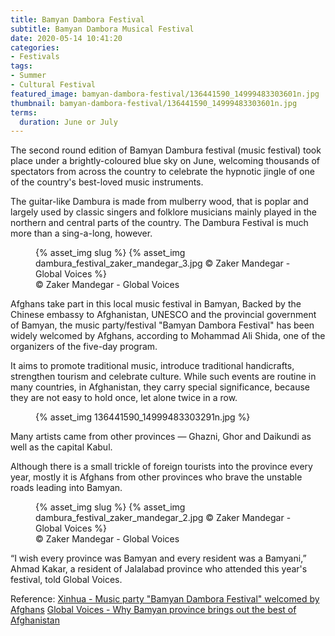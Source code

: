 ```yaml
---
title: Bamyan Dambora Festival
subtitle: Bamyan Dambora Musical Festival
date: 2020-05-14 10:41:20
categories:
- Festivals
tags:
- Summer
- Cultural Festival
featured_image: bamyan-dambora-festival/136441590_14999483303601n.jpg
thumbnail: bamyan-dambora-festival/136441590_14999483303601n.jpg
terms:
  duration: June or July
---
```

The second round edition of Bamyan Dambura festival (music festival) took place under a brightly-coloured blue sky on June, welcoming thousands of spectators from across the country to celebrate the hypnotic jingle of one of the country's best-loved music instruments.

The guitar-like Dambura is made from mulberry wood, that is poplar and largely used by classic singers and folklore musicians mainly played in the northern and central parts of the country. The Dambura Festival is much more than a sing-a-long, however.

<figure class=medium>
{% asset_img slug %}
{% asset_img dambura_festival_zaker_mandegar_3.jpg &copy; Zaker Mandegar - Global Voices %}
<figcaption>&copy; Zaker Mandegar - Global Voices</figcaption></figure>

Afghans take part in this local music festival in Bamyan, Backed by the Chinese embassy to Afghanistan, UNESCO and the provincial government of Bamyan, the music party/festival "Bamyan Dambora Festival" has been widely welcomed by Afghans, according to Mohammad Ali Shida, one of the organizers of the five-day program.

It aims to promote traditional music, introduce traditional handicrafts, strengthen tourism and celebrate culture. While such events are routine in many countries, in Afghanistan, they carry special significance, because they are not easy to hold once, let alone twice in a row.

<figure class=medium>
{% asset_img 136441590_14999483303291n.jpg %}
</figure>

Many artists came from other provinces — Ghazni, Ghor and Daikundi as well as the capital Kabul.

Although there is a small trickle of foreign tourists into the province every year, mostly it is Afghans from other provinces who brave the unstable roads leading into Bamyan.

<figure class=medium>
{% asset_img slug %}
{% asset_img dambura_festival_zaker_mandegar_2.jpg &copy; Zaker Mandegar - Global Voices %}
<figcaption>&copy; Zaker Mandegar - Global Voices</figcaption></figure>

“I wish every province was Bamyan and every resident was a Bamyani,” Ahmad Kakar, a resident of Jalalabad province who attended this year's festival, told Global Voices.

Reference:
[Xinhua - Music party "Bamyan Dambora Festival" welcomed by Afghans](http://www.xinhuanet.com//english/2017-07/13/c_136441590.htm)
[Global Voices - Why Bamyan province brings out the best of Afghanistan](https://globalvoices.org/2018/07/24/why-bamyan-province-brings-out-the-best-of-afghanistan)